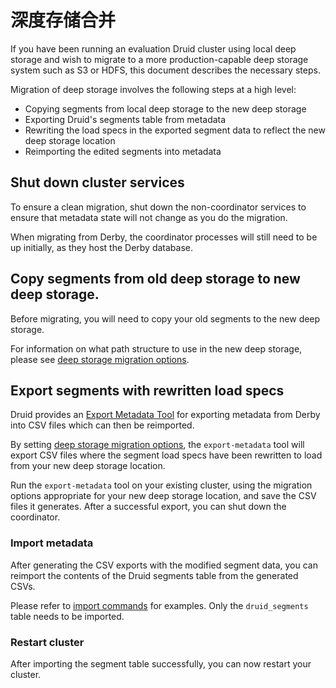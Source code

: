 # 深度存储合并

If you have been running an evaluation Druid cluster using local deep storage and wish to migrate to a
more production-capable deep storage system such as S3 or HDFS, this document describes the necessary steps.

Migration of deep storage involves the following steps at a high level:

- Copying segments from local deep storage to the new deep storage
- Exporting Druid's segments table from metadata
- Rewriting the load specs in the exported segment data to reflect the new deep storage location
- Reimporting the edited segments into metadata

## Shut down cluster services

To ensure a clean migration, shut down the non-coordinator services to ensure that metadata state will not
change as you do the migration.

When migrating from Derby, the coordinator processes will still need to be up initially, as they host the Derby database.

## Copy segments from old deep storage to new deep storage.

Before migrating, you will need to copy your old segments to the new deep storage.

For information on what path structure to use in the new deep storage, please see [deep storage migration options](../operations/export-metadata.md#deep-storage-migration).

## Export segments with rewritten load specs

Druid provides an [Export Metadata Tool](../operations/export-metadata.md) for exporting metadata from Derby into CSV files
which can then be reimported.

By setting [deep storage migration options](../operations/export-metadata.md#deep-storage-migration), the `export-metadata` tool will export CSV files where the segment load specs have been rewritten to load from your new deep storage location.

Run the `export-metadata` tool on your existing cluster, using the migration options appropriate for your new deep storage location, and save the CSV files it generates. After a successful export, you can shut down the coordinator.

### Import metadata

After generating the CSV exports with the modified segment data, you can reimport the contents of the Druid segments table from the generated CSVs.

Please refer to [import commands](../operations/export-metadata.md#importing-metadata) for examples. Only the `druid_segments` table needs to be imported.

### Restart cluster

After importing the segment table successfully, you can now restart your cluster.